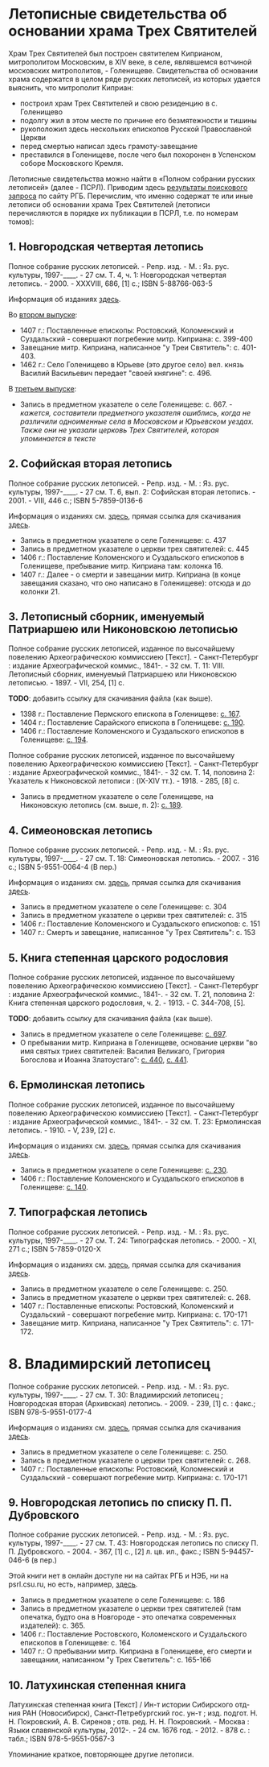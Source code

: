 # Летописные свидетельства об основании храма Трех Святителей

Храм Трех Святителей был построен святителем Киприаном, митрополитом Московским, в XIV веке, в селе, являвшемся вотчиной московских митрополитов, - Голенищеве. Свидетельства об основании храма содержатся в целом ряде русских летописей, из которых удается выяснить, что митрополит Киприан:

 * построил храм Трех Святителей и свою резиденцию в с. Голенищево
 * подолгу жил в этом месте по причине его безмятежности и тишины
 * рукоположил здесь нескольких епископов Русской Православной Церкви
 * перед смертью написал здесь грамоту-завещание
 * преставился в Голенищеве, после чего был похоронен в Успенском соборе Московского Кремля.
 
 Летописные свидетельства можно найти в «Полном собрании русских летописей» (далее - ПСРЛ). Приводим здесь [результаты поискового запроса](http://search.rsl.ru/ru/search#q=title%3A(%D0%BF%D0%BE%D0%BB%D0%BD%D0%BE%D0%B5%20%D1%81%D0%BE%D0%B1%D1%80%D0%B0%D0%BD%D0%B8%D0%B5%20%D1%80%D1%83%D1%81%D1%81%D0%BA%D0%B8%D1%85%20%D0%BB%D0%B5%D1%82%D0%BE%D0%BF%D0%B8%D1%81%D0%B5%D0%B9)%20AND%20contents%3A(%D0%B3%D0%BE%D0%BB%D0%B5%D0%BD%D0%B8%D1%89%D0%B5%D0%B2%D0%BE)) по сайту РГБ. Перечислим, что именно содержат те или иные летописи об основании храма Трех Святителей (летописи перечисляются в порядке их публикации в ПСРЛ, т.е. по номерам томов):
 
## 1. Новгородская четвертая летопись

Полное собрание русских летописей. - Репр. изд. - М. : Яз. рус. культуры, 1997-____. - 27 см. Т. 4, ч. 1: Новгородская четвертая летопись. - 2000. - XXXVIII, 686, [1] с.; ISBN 5-88766-063-5

Информация об изданиях [здесь](http://psrl.csu.ru/toms/Tom_04.shtml).

Во [втором выпуске](http://psrl.csu.ru/data/PSRL_T.04_Izd.02_Ch.01_Vyp.2_1925.djvu):
* 1407 г.: Поставленные епископы: Ростовский, Коломенский и Суздальский - совершают погребение митр. Киприана: с. 399-400
* Завещание митр. Киприана, написанное "у Треи Святитель": с. 401-403.
* 1462 г.: Село Голенищево в Юрьеве (это другое село) вел. князь Василий Васильевич передает "своей княгине": с. 496.

В [третьем выпуске](http://psrl.csu.ru/data/PSRL_T.04_Izd.02_Ch.01_Vyp.3_1929.djvu):
* Запись в предметном указателе о селе Голенищеве: с. 667. - *кажется, составители предметного указателя ошиблись, когда не различили одноименные села в Московском и Юрьевском уездах. Также они не указали церковь Трех Святителей, которая упоминается в тексте*



## 2. Софийская вторая летопись

Полное собрание русских летописей. - Репр. изд. - М. : Яз. рус. культуры, 1997-____. - 27 см. Т. 6, вып. 2: Софийская вторая летопись. - 2001. - VIII, 446 с.; ISBN 5-7859-0136-6

Информация о изданиях см. [здесь](http://psrl.csu.ru/toms/Tom_06.shtml), прямая ссылка для скачивания [здесь](http://psrl.csu.ru/data/PSRL_T.06_Izd.02_Vyp.2_2001.djvu).
* Запись в предметном указателе о селе Голенищеве: с. 437
* Запись в предметном указателе о церкви трех святителей: с. 445
* 1406 г.: Поставление Коломенского и Суздальского епископов в Голенищеве, пребывание митр. Киприана там: колонка 16.
* 1407 г.: Далее - о смерти и завещании митр. Киприана (в конце завещания сказано, что оно написано в Голенищеве): отсюда и до колонки 21.

## 3. Летописный сборник, именуемый Патриаршею или Никоновскою летописью

Полное собрание русских летописей, изданное по высочайшему повелению Археографическою коммиссиею [Текст]. - Санкт-Петербург : издание Археографической коммис., 1841-. - 32 см. Т. 11: VIII. Летописный сборник, именуемый Патриаршею или Никоновскою летописью. - 1897. - VII, 254, [1] с.

**TODO**: добавить ссылку для скачивания файла (как выше).

* 1398 г.: Поставление Пермского епископа в Голенищеве: [с. 167](http://dlib.rsl.ru/viewer/01004161829#?page=175).
* 1404 г.: Поставление Сарайского епископа в Голенищеве: [с. 190](http://dlib.rsl.ru/viewer/01004161829#?page=198).
* 1406 г.: Поставление Коломенского и Суздальского епископов в Голенищеве: [с. 194](http://dlib.rsl.ru/viewer/01004161829#?page=202).
 
Полное собрание русских летописей, изданное по высочайшему повелению Археографическою коммиссиею [Текст]. - Санкт-Петербург : издание Археографической коммис., 1841-. - 32 см. Т. 14, половина 2: Указатель к Никоновской летописи : (IX-XIV тт.). - 1918. - 285, [8] с.

* Запись в предметном указателе о селе Голенищеве, на Никоновскую летопись (см. выше, п. 2): [с. 189](http://dlib.rsl.ru/viewer/01004161998#?page=192).


## 4. Симеоновская летопись

Полное собрание русских летописей. - Репр. изд. - М. : Яз. рус. культуры, 1997-____. - 27 см. Т. 18: Симеоновская летопись. - 2007. - 316 с.; ISBN 5-9551-0064-4 (В пер.)

Информация о изданиях см. [здесь](http://psrl.csu.ru/toms/Tom_18.shtml), прямая ссылка для скачивания [здесь](http://psrl.csu.ru/data/PSRL_T.18_1913.djvu).
* Запись в предметном указателе о селе Голенищеве: с. 304
* Запись в предметном указателе о церкви трех святителей: с. 315
* 1406 г.: Поставление Коломенского и Суздальского епископов: с. 151
* 1407 г.: Смерть и завещание, написанное "у Трех Святитель": с. 153


## 5. Книга степенная царского родословия

Полное собрание русских летописей, изданное по высочайшему повелению Археографическою коммиссиею [Текст]. - Санкт-Петербург : издание Археографической коммис., 1841-. - 32 см. Т. 21, половина 2: Книга степенная царского родословия, ч. 2. - 1913. - С. 344-708, [5].

**TODO**: добавить ссылку для скачивания файла (как выше).

* Запись в предметном указателе о селе Голенищеве: [с. 697](http://dlib.rsl.ru/viewer/01004161988#?page=360).
* О пребывании митр. Киприана в Голенищеве, основание церкви "во имя святых триех святителей: Василия Великаго, Григория Богослова и Иоанна Златоустаго": [с. 440](http://dlib.rsl.ru/viewer/01004161988#?page=103), [с. 441](http://dlib.rsl.ru/viewer/01004161988#?page=104).
 
 
## 6. Ермолинская летопись
 
Полное собрание русских летописей, изданное по высочайшему повелению Археографическою коммиссиею [Текст]. - Санкт-Петербург : издание Археографической коммис., 1841-. - 32 см. Т. 23: Ермолинская летопись. - 1910. - V, 239, [2] с.
 
Информация о изданиях см. [здесь](http://psrl.csu.ru/toms/Tom_23.shtml), прямая ссылка для скачивания [здесь](http://psrl.csu.ru/data/PSRL_T.23_Izd.01_1910.djvu).
* Запись в предметном указателе о селе Голенищеве: [с. 230](http://dlib.rsl.ru/viewer/01004162234#?page=239).
* 1406 г.: Поставление Коломенского и Суздальского епископов в Голенищеве: [с. 140](http://dlib.rsl.ru/viewer/01004162234#?page=149).


## 7. Типографская летопись

Полное собрание русских летописей. - Репр. изд. - М. : Яз. рус. культуры, 1997-____. - 27 см. Т. 24: Типографская летопись. - 2000. - XI, 271 с.; ISBN 5-7859-0120-X

Информация о изданиях см. [здесь](http://psrl.csu.ru/toms/Tom_24.shtml), прямая ссылка для скачивания [здесь](http://psrl.csu.ru/data/PSRL_T.24_Izd.01_1921.djvu).
* Запись в предметном указателе о селе Голенищеве: с. 250.
* Запись в предметном указателе о церкви трех святителей: с. 268.
* 1407 г.: Поставленные епископы: Ростовский, Коломенский и Суздальский - совершают погребение митр. Киприана: с. 170-171
* Завещание митр. Киприана, написанное "у Трех Святитель": с. 171-172.


# 8. Владимирский летописец

Полное собрание русских летописей. - Репр. изд. - М. : Яз. рус. культуры, 1997-____. - 27 см. Т. 30: Владимирский летописец ; Новгородская вторая (Архивская) летопись. - 2009. - 239, [1] с. : факс.; ISBN 978-5-9551-0177-4

Информация о изданиях см. [здесь](http://psrl.csu.ru/toms/Tom_30.shtml), прямая ссылка для скачивания [здесь](http://psrl.csu.ru/data/PSRL_T.30_Izd.01_1965.djvu).
* Запись в предметном указателе о селе Голенищеве: с. 250.
* Запись в предметном указателе о церкви трех святителей: с. 268.
* 1407 г.: Поставленные епископы: Ростовский, Коломенский и Суздальский - совершают погребение митр. Киприана: с. 170-171


## 9. Новгородская летопись по списку П. П. Дубровского

Полное собрание русских летописей. - Репр. изд. - М. : Яз. рус. культуры, 1997-____. - 27 см. Т. 43: Новгородская летопись по списку П. П. Дубровского. - 2004. - 367, [1] с., [2] л. цв. ил., факс.; ISBN 5-94457-046-6 (в пер.)

Этой книги нет в онлайн доступе ни на сайтах РГБ и НЭБ, ни на psrl.csu.ru, но есть, например, [здесь](http://www.twirpx.com/file/1480745/).
* Запись в предметном указателе о селе Голенищеве: с. 186
* Запись в предметном указателе о церкви трех святителей (там опечатка, будто она в Новгороде - это опечатка современных издателей): с. 365.
* 1406 г.: Поставление Ростовского, Коломенского и Суздальского епископов в Голенищеве: с. 164
* 1407 г.: О пребывании митр. Киприана в Голенищеве, его смерти и завещании, написанном "у Трех Светитель": с. 165-166

## 10. Латухинская степенная книга

Латухинская степенная книга [Текст] / Ин-т истории Сибирского отд-ния РАН (Новосибирск), Санкт-Петребургский гос. ун-т ; изд. подгот. Н. Н. Покровский, А. В. Сиренов ; отв. ред. Н. Н. Покровский. - Москва : Языки славянской культуры, 2012-. - 24 см.
1676 год. - 2012. - 878 с. : табл.; ISBN 978-5-9551-0567-3

Упоминание краткое, повторяющее другие летописи.

